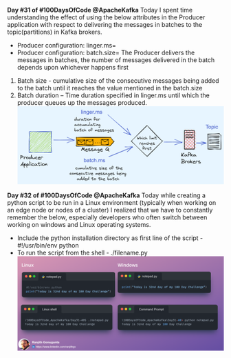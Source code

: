 **Day #31 of #100DaysOfCode @ApacheKafka**
Today I spent time understanding the effect of using the below attributes in the Producer application with respect to delivering the messages in batches to the topic(partitions) in Kafka brokers.
-	Producer configuration: linger.ms=<t in ms>
-	Producer configuration: batch.size=<n in bytes>
The Producer delivers the messages in batches, the number of messages delivered in the batch depends upon whichever happens first
1.	Batch size - cumulative size of the consecutive messages being added to the batch until it reaches the value mentioned in the batch.size
2.	Batch duration – Time duration specified in linger.ms until which the producer queues up the messages produced.
![linger-vs-batchsize](linger-vs-batchsize.png)

**Day #32 of #100DaysOfCode @ApacheKafka**
Today while creating a python script to be run in a Linux environment (typically when working on an edge node or nodes of a cluster) I realized that we have to constantly remember the below, especially developers who often switch between working on windows and Linux operating systems.
-	Include the python installation directory as first line of the script - #!/usr/bin/env python
-	To run the script from the shell - ./filename.py
![Run Python script in Linux](Day_32.png)
